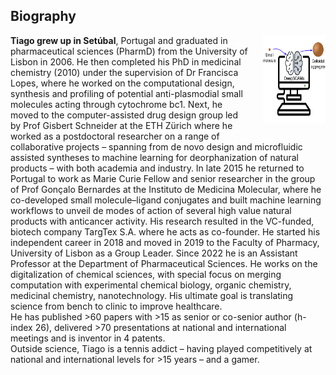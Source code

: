
<html>
<head>
<style>
img {
  float: right;
  border: 0px;
  margin: 0px 0px 15px 20px;
}
</style>
</head>
<body>

<h2>Biography</h2>


<p><img src="https://raw.githubusercontent.com/DigiChem/digichem.github.io/master/_images/TOC_CRPS_2021.png" width="100" height="140">
<b>Tiago grew up in Setúbal</b>, Portugal and graduated in pharmaceutical sciences (PharmD) from the University of Lisbon in 2006. He then completed his PhD in medicinal chemistry (2010) under the supervision of Dr Francisca Lopes, where he worked on the computational design, synthesis and profiling of potential anti-plasmodial small molecules acting through cytochrome bc1. Next, he moved to the computer-assisted drug design group led by Prof Gisbert Schneider at the ETH Zürich where he worked as a postdoctoral researcher on a range of collaborative projects – spanning from de novo design and microfluidic assisted syntheses to machine learning for deorphanization of natural products – with both academia and industry. In late 2015 he returned to Portugal to work as Marie Curie Fellow and senior researcher in the group of Prof Gonçalo Bernardes at the Instituto de Medicina Molecular, where he co-developed small molecule–ligand conjugates and built machine learning workflows to unveil de modes of action of several high value natural products with anticancer activity. His research resulted in the VC-funded, biotech company TargTex S.A. where he acts as co-founder. He started his independent career in 2018 and moved in 2019 to the Faculty of Pharmacy, University of Lisbon as a Group Leader. Since 2022 he is an Assistant Professor at the Department of Pharmaceutical Sciences. He works on the digitalization of chemical sciences, with special focus on merging computation with experimental chemical biology, organic chemistry, medicinal chemistry, nanotechnology. His ultimate goal is translating science from bench to clinic to improve healthcare.
<br />
He has published >60 papers with >15 as senior or co-senior author (h-index 26), delivered >70 presentations at national and international meetings and is inventor in 4 patents.
<br />
Outside science, Tiago is a tennis addict – having played competitively at national and international levels for >15 years – and a gamer.

</p>

</body>
</html>

